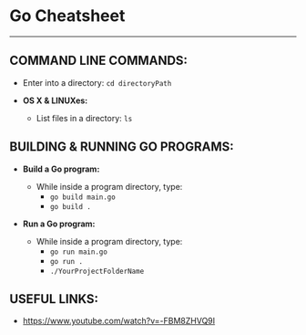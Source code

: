 # Go Cheatsheet

---

## COMMAND LINE COMMANDS:

* Enter into a directory: `cd directoryPath`

* **OS X & LINUXes:**

    * List files in a directory: `ls`

## BUILDING & RUNNING GO PROGRAMS:

* **Build a Go program:**

    * While inside a program directory, type:
        * `go build main.go`
        * `go build .`

* **Run a Go program:**

    * While inside a program directory, type:
        * `go run main.go`
        * `go run .`
        * `./YourProjectFolderName`


## USEFUL LINKS:
- https://www.youtube.com/watch?v=-FBM8ZHVQ9I
